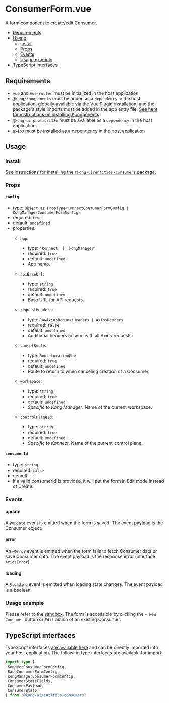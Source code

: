 # ConsumerForm.vue

A form component to create/edit Consumer.

- [Requirements](#requirements)
- [Usage](#usage)
  - [Install](#install)
  - [Props](#props)
  - [Events](#events)
  - [Usage example](#usage-example)
- [TypeScript interfaces](#typescript-interfaces)

## Requirements

- `vue` and `vue-router` must be initialized in the host application
- `@kong/kongponents` must be added as a `dependency` in the host application, globally available via the Vue Plugin installation, and the package's style imports must be added in the app entry file. [See here for instructions on installing Kongponents](https://kongponents.konghq.com/#globally-install-all-kongponents).
- `@kong-ui-public/i18n` must be available as a `dependency` in the host application.
- `axios` must be installed as a dependency in the host application

## Usage

### Install

[See instructions for installing the `@kong-ui/entities-consumers` package.](../README.md#install)

### Props

#### `config`
- type: `Object as PropType<KonnectConsumerFormConfig | KongManagerConsumerFormConfig>`
- required: `true`
- default: `undefined`
- properties:
    - `app`:
        - type: `'konnect' | 'kongManager'`
        - required: `true`
        - default: `undefined`
        - App name.
    - `apiBaseUrl`:
        - type: `string`
        - required: `true`
        - default: `undefined`
        - Base URL for API requests.
    - `requestHeaders`:
        - type: `RawAxiosRequestHeaders | AxiosHeaders`
        - required: `false`
        - default: `undefined`
        - Additional headers to send with all Axios requests.
    - `cancelRoute`:
      - type: `RouteLocationRaw`
      - required: `true`
      - default: `undefined`
      - Route to return to when canceling creation of a Consumer.

    - `workspace`:
        - type: `string`
        - required: `true`
        - default: `undefined`
        - *Specific to Kong Manager*. Name of the current workspace.

    - `controlPlaneId`:
        - type: `string`
        - required: `true`
        - default: `undefined`
        - *Specific to Konnect*. Name of the current control plane.

#### `consumerId`
- type: `string`
- required: `false`
- default: `''`
- If a valid consumerId is provided, it will put the form in Edit mode instead of Create.


### Events
#### update

A `@update` event is emitted when the form is saved. The event payload is the Consumer object.

#### error

An `@error` event is emitted when the form fails to fetch Consumer data or save Consumer data. The event payload is the response error (interface `AxiosError`).

#### loading

A `@loading` event is emitted when loading state changes. The event payload is a boolean.

### Usage example

Please refer to the [sandbox](../sandbox/pages/ConsumerFormPage.vue). The form is accessible by clicking the `+ New Consumer` button or `Edit` action of an existing Consumer.

## TypeScript interfaces

TypeScript interfaces [are available here](https://github.com/Kong/shared-ui-components/blob/main/packages/entities/entities-consumers/src/types/consumer-form.ts) and can be directly imported into your host application. The following type interfaces are available for import:

```ts
import type {
 KonnectConsumerFormConfig,
 BaseConsumerFormConfig,
 KongManagerConsumerFormConfig,
 ConsumerStateFields,
 ConsumerPayload,
 ConsumerState,
} from '@kong-ui/entities-consumers'
```